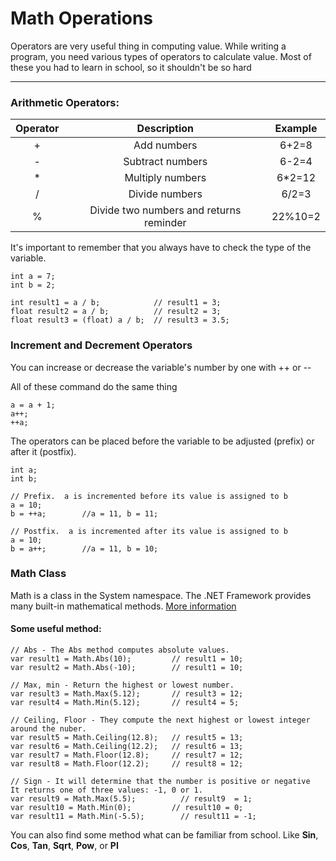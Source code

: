 Math Operations
===================

Operators are very useful thing in computing value. While writing a program, you need various types of operators to calculate value.
Most of these you had to learn in school, so it shouldn't be so hard

----------

### Arithmetic Operators:



|    Operator  |         Description        |        Example       |
|:------------:|:--------------------------:|:--------------------:|
|      +       | Add numbers                |        6+2=8         |
|      -       |      Subtract numbers      |        6-2=4         |
|      *       |      Multiply numbers      |        6*2=12        |
|      /       |      Divide numbers        |        6/2=3         |
|      %       |      Divide two numbers and returns reminder      |  22%10=2  |


It's important to remember that you always have to check the type of the variable.

```
int a = 7;
int b = 2;

int result1 = a / b;            // result1 = 3;
float result2 = a / b;          // result2 = 3;
float result3 = (float) a / b;  // result3 = 3.5;
```
### Increment and Decrement Operators
You can increase or decrease the variable's number by one with ++ or --

All of these command do the same thing
```
a = a + 1;
a++;
++a;
```
The operators can be placed before the variable to be adjusted (prefix) or after it (postfix).
```
int a;
int b;
 
// Prefix.  a is incremented before its value is assigned to b
a = 10;
b = ++a;        //a = 11, b = 11;
 
// Postfix.  a is incremented after its value is assigned to b
a = 10;
b = a++;        //a = 11, b = 10;
```

### Math Class

Math is a class in the System namespace. The .NET Framework provides many built-in mathematical methods.
[More information](https://msdn.microsoft.com/en-us/library/system.math%28v=vs.110%29.aspx)

#### Some useful method:

```
// Abs - The Abs method computes absolute values.
var result1 = Math.Abs(10);         // result1 = 10;
var result2 = Math.Abs(-10);        // result1 = 10;

// Max, min - Return the highest or lowest number.
var result3 = Math.Max(5.12);       // result3 = 12;
var result4 = Math.Min(5.12);       // result4 = 5;

// Ceiling, Floor - They compute the next highest or lowest integer around the nuber.
var result5 = Math.Ceiling(12.8);   // result5 = 13;
var result6 = Math.Ceiling(12.2);   // result6 = 13;
var result7 = Math.Floor(12.8);     // result7 = 12;
var result8 = Math.Floor(12.2);     // result8 = 12;

// Sign - It will determine that the number is positive or negative  It returns one of three values: -1, 0 or 1.
var result9 = Math.Max(5.5);          // result9  = 1;
var result10 = Math.Min(0);         // result10 = 0;
var result11 = Math.Min(-5.5);        // result11 = -1;
```
You can also find some method what can be familiar from school. Like **Sin**, **Cos**, **Tan**, **Sqrt**, **Pow**, or **PI**
